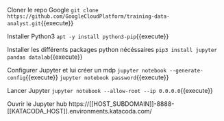 Cloner le repo Google 
`git clone https://github.com/GoogleCloudPlatform/training-data-analyst.git`{{execute}}

Installer Python3
`apt -y install python3-pip`{{execute}}

Installer les différents packages python nécéssaires
`pip3 install jupyter pandas datalab`{{execute}}

Configurer Jupyter et lui créer un mdp
`jupyter notebook --generate-config`{{execute}}
`jupyter notebook password`{{execute}}

Lancer Jupyter
`jupyter notebook --allow-root --ip 0.0.0.0`{{execute}}

Ouvrir le Jupyter hub
https://[[HOST_SUBDOMAIN]]-8888-[[KATACODA_HOST]].environments.katacoda.com/

